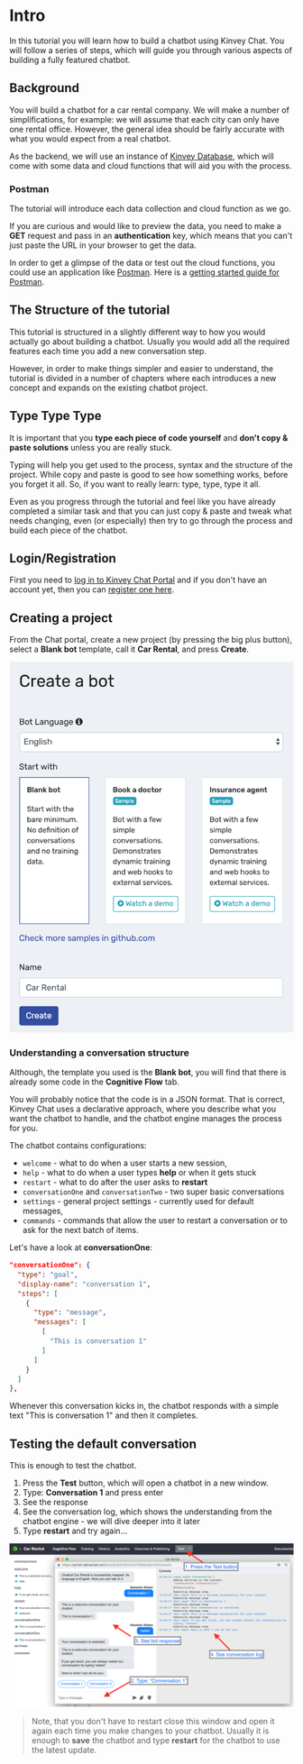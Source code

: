 # Intro

In this tutorial you will learn how to build a chatbot using Kinvey Chat. You will follow a series of steps, which will guide you through various aspects of building a fully featured chatbot.

## Background

You will build a chatbot for a car rental company.
We will make a number of simplifications, for example: we will assume that each city can only have one rental office. However, the general idea should be fairly accurate with what you would expect from a real chatbot.

As the backend, we will use an instance of [Kinvey Database](https://www.progress.com/kinvey), which will come with some data and cloud functions that will aid you with the process. 

### Postman

The tutorial will introduce each data collection and cloud function as we go.

If you are curious and would like to preview the data, you need to make a **GET** request and pass in an **authentication** key, which means that you can't just paste the URL in your browser to get the data.

In order to get a glimpse of the data or test out the cloud functions, you could use an application like [Postman](https://www.getpostman.com/). Here is a [getting started guide for Postman](https://learning.getpostman.com/getting-started/).

## The Structure of the tutorial

This tutorial is structured in a slightly different way to how you would actually go about building a chatbot. Usually you would add all the required features each time you add a new conversation step.

However, in order to make things simpler and easier to understand, the tutorial is divided in a number of chapters where each introduces a new concept and expands on the existing chatbot project.

## Type Type Type

It is important that you **type each piece of code yourself** and **don't copy & paste solutions** unless you are really stuck.

Typing will help you get used to the process, syntax and the structure of the project. While copy and paste is good to see how something works, before you forget it all. So, if you want to really learn: type, type, type it all.

Even as you progress through the tutorial and feel like you have already completed a similar task and that you can just copy & paste and tweak what needs changing, even (or especially) then try to go through the process and build each piece of the chatbot.

## Login/Registration

First you need to [log in to Kinvey Chat Portal](https://portal.nativechat.com/login) and if you don't have an account yet, then you can [register one here](https://portal.nativechat.com/register). 

## Creating a project

From the Chat portal, create a new project (by pressing the big plus button), select a **Blank bot** template, call it **Car Rental**, and press **Create**.

![Create a bot](./img/create-bot.png?raw=true)

### Understanding a conversation structure

Although, the template you used is the **Blank bot**, you will find that there is already some code in the **Cognitive Flow** tab.

You will probably notice that the code is in a JSON format. That is correct, Kinvey Chat uses a declarative approach, where you describe what you want the chatbot to handle, and the chatbot engine manages the process for you.

The chatbot contains configurations: 

* `welcome` - what to do when a user starts a new session,
* `help` - what to do when a user types **help** or when it gets stuck
* `restart` - what to do after the user asks to **restart**
* `conversationOne` and `conversationTwo` - two super basic conversations
* `settings` - general project settings - currently used for default messages,
* `commands` - commands that allow the user to restart a conversation or to ask for the next batch of items.

Let's have a look at **conversationOne**:

```json
"conversationOne": {
  "type": "goal",
  "display-name": "conversation 1",
  "steps": [
    {
      "type": "message",
      "messages": [
        [
          "This is conversation 1"
        ]
      ]
    }
  ]
},
```

Whenever this conversation kicks in, the chatbot responds with a simple text "This is conversation 1" and then it completes.

## Testing the default conversation

This is enough to test the chatbot. 

1. Press the **Test** button, which will open a chatbot in a new window.
2. Type: **Conversation 1** and press enter
3. See the response
4. See the conversation log, which shows the understanding from the chatbot engine - we will dive deeper into it later
5. Type **restart** and try again...

![Test](./img/test-conversation-1.png?raw=true)

> Note, that you don't have to restart close this window and open it again each time you make changes to your chatbot. Usually it is enough to **save** the chatbot and type **restart** for the chatbot to use the latest update.